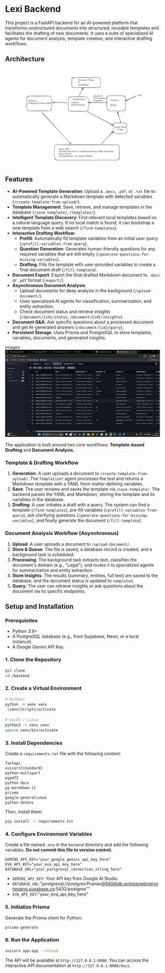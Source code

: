 # Lexi Backend
This project is a FastAPI backend for an AI-powered platform that transforms unstructured documents into structured, reusable templates and facilitates the drafting of new documents. It uses a suite of specialized AI agents for document analysis, template creation, and interactive drafting workflows.

## Architecture

![alt text](image-3.png)

## Features

- **AI-Powered Template Generation**: Upload a `.docx`, `.pdf`, or `.txt` file to automatically generate a Markdown template with detected variables (`/create-template-from-upload/`).
- **Template Management**: Save, retrieve, and manage templates in the database (`/save-template/`, `/templates/`).
- **Intelligent Template Discovery**: Find relevant local templates based on a natural language query. If no local match is found, it can bootstrap a new template from a web search (`/find-templates`).
- **Interactive Drafting Workflow**:
    - **Prefill**: Automatically fill template variables from an initial user query (`/prefill-variables-from-query`).
    - **Question Generation**: Generates human-friendly questions for any required variables that are still empty (`/generate-questions-for-missing-variables`).
    - **Drafting**: Fills the template with user-provided variables to create a final document draft (`/fill-template`).
- **Document Export**: Export the final drafted Markdown document to `.docx` or `.pdf` format (`/export/`).
- **Asynchronous Document Analysis**:
    - Upload documents for deep analysis in the background (`/upload-document/`).
    - Uses specialized AI agents for classification, summarization, and entity extraction.
    - Check document status and retrieve insights (`/document/{id}/status`, `/document/{id}/insights`).
- **Document Q&A**: Ask specific questions about a processed document and get AI-generated answers (`/document/{id}/query`).
- **Persistent Storage**: Uses Prisma and PostgreSQL to store templates, variables, documents, and generated insights.

Images
![alt text](image.png)

The application is built around two core workflows: **Template-based Drafting** and **Document Analysis**.

### Template & Drafting Workflow
1.  **Generation**: A user uploads a document to `/create-template-from-upload/`. The `Templatizer` agent processes the text and returns a Markdown template with a YAML front-matter defining variables.
2.  **Save**: The user reviews and saves the template via `/save-template/`. The backend parses the YAML and Markdown, storing the template and its variables in the database.
3.  **Drafting**: A user initiates a draft with a query. The system can find a template (`/find-templates`), pre-fill variables (`/prefill-variables-from-query`), ask clarifying questions (`/generate-questions-for-missing-variables`), and finally generate the document (`/fill-template`).

### Document Analysis Workflow (Asynchronous)
1.  **Upload**: A user uploads a document to `/upload-document/`.
2.  **Store & Queue**: The file is saved, a database record is created, and a background task is scheduled.
3.  **Processing**: The background task extracts text, classifies the document's domain (e.g., "Legal"), and routes it to specialized agents for summarization and entity extraction.
4.  **Store Insights**: The results (summary, entities, full text) are saved to the database, and the document status is updated to `completed`.
5.  **Query**: The user can retrieve insights or ask questions about the document via its specific endpoints.

## Setup and Installation

### Prerequisites

- Python 3.9+
- A PostgreSQL database (e.g., from Supabase, Neon, or a local instance).
- A Google Gemini API Key.

### 1. Clone the Repository

```bash
git clone 
cd /backend
```

### 2. Create a Virtual Environment

```bash
# Windows
python -m venv venv
.\venv\Scripts\activate

# macOS / Linux
python3 -m venv venv
source venv/bin/activate
```

### 3. Install Dependencies

Create a `requirements.txt` file with the following content:

```
fastapi
uvicorn[standard]
python-multipart
pypdf2
python-docx
py-markdown-it
prisma
google-generativeai
python-dotenv
```

Then, install them:

```bash
pip install -r requirements.txt
```

### 4. Configure Environment Variables

Create a file named `.env` in the `backend` directory and add the following variables. **Do not commit this file to version control.**

```properties
GEMINI_API_KEY="your_google_gemini_api_key_here"
EVA_API_KEY="your_eva_api_key_here"
DATABASE_URL="your_postgresql_connection_string_here"
```

- `GEMINI_API_KEY`: Your API key from Google AI Studio.
- `DATABASE_URL`:"postgresql://postgres:Pranav@940@db.wmtgzowbnjeiyohexqng.supabase.co:5432/postgres""
- `EVA_API_KEY`:"your_eva_api_key_here"


### 5. Initialize Prisma

Generate the Prisma client for Python.

```bash
prisma generate
```

### 6. Run the Application

```bash
uvicorn app:app --reload
```

The API will be available at `http://127.0.0.1:8000`. You can access the interactive API documentation at `http://127.0.0.1:8000/docs`.